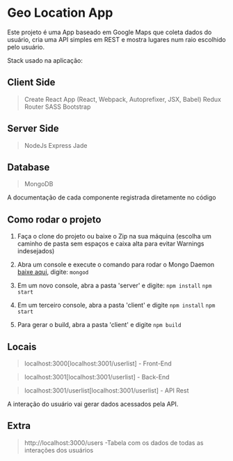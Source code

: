 # Geo Location App
Este projeto é uma App baseado em Google Maps que coleta dados do usuário, cria uma API simples em REST e mostra lugares num raio escolhido pelo usuário.

Stack usado na aplicação:

## Client Side
> Create React App (React, Webpack, Autoprefixer, JSX, Babel)
> Redux
> Router
> SASS
> Bootstrap

## Server Side
> NodeJs
> Express
> Jade

## Database
> MongoDB

A documentação de cada componente registrada diretamente no código

## Como rodar o projeto

1. Faça o clone do projeto ou baixe o Zip na sua máquina (escolha um caminho de pasta sem espaços e caixa alta para evitar Warnings indesejados)

2. Abra um console e execute o comando para rodar o Mongo Daemon [baixe aqui](https://www.mongodb.com/download-center?jmp=nav#community), digite: 
```mongod```

3. Em um novo console, abra a pasta 'server' e digite:
```npm install```
```npm start```

4. Em um terceiro console, abra a pasta 'client' e digite
```npm install```
```npm start```

5. Para gerar o build, abra a pasta 'client' e digite
```npm build```

## Locais

> localhost:3000[localhost:3001/userlist] - Front-End

> localhost:3001[localhost:3001/userlist] - Back-End

> localhost:3001/userlist[localhost:3001/userlist] - API Rest

A interação do usuário vai gerar dados acessados pela API.

## Extra

> http://localhost:3000/users -Tabela com os dados de todas as interações dos usuários


